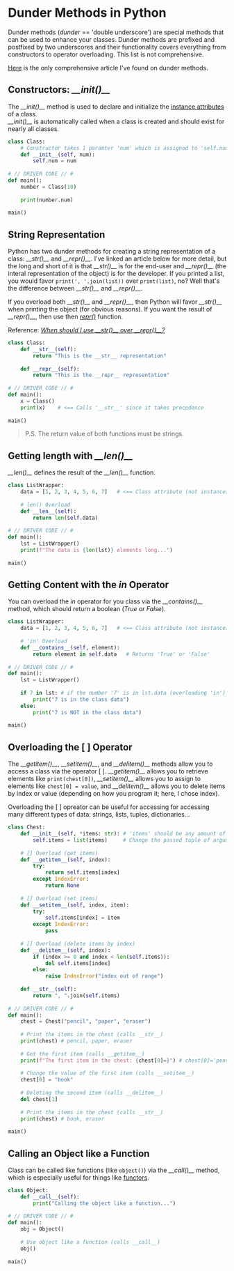 # Dunder Methods in Python
Dunder methods (_dunder_ == 'double underscore') are special methods that can be used to enhance your classes. Dunder methods are prefixed and postfixed by two underscores
and their functionality covers everything from constructors to operator overloading. This list is not comprehensive.

[Here](https://levelup.gitconnected.com/python-dunder-methods-ea98ceabad15) is the only comprehensive article I've found on dunder methods.

## Constructors: _\_\_init()\_\__
The _\_\_init()\_\__ method is used to declare and initialize the [instance attributes](https://github.com/EthanC2/Notes-and-Writeups/blob/main/Python/Object-oriented%20Programming/Classes.md#instance-attributes) of a class. <br />
_\_\_init()\_\__ is automatically called when a class is created and should exist for nearly all classes.

```Python
class Class:
    # Constructor takes 1 paramter 'num' which is assigned to 'self.num'
    def __init__(self, num):
        self.num = num
      
# // DRIVER CODE // #
def main():
    number = Class(10)
    
    print(number.num)
    
main()
```

## String Representation
Python has two dunder methods for creating a string representation of a class: _\_\_str()\_\__ and _\_\_repr()\_\__. I've linked an article below for more detail,
but the long and short of it is that _\_\_str()\_\__ is for the end-user and _\_\_repr()\_\__ (the interal representation of the object) is for the developer. If you 
printed a list, you would favor `print(', '.join(list))` over `print(list)`, no? Well that's the difference between _\_\_str()\_\__ and _\_\_repr()\_\__.

If you overload both _\_\_str()\_\__ and _\_\_repr()\_\__, then Python will favor _\_\_str()\_\__ when printing the object (for obvious reasons). If you want the result
of _\_\_repr()\_\__, then use then [_repr()_](https://www.programiz.com/python-programming/methods/built-in/repr) function.

Reference: [_When should I use \_\_str()\_\_ over \_\_repr()\_\_?_](https://stackoverflow.com/questions/1436703/what-is-the-difference-between-str-and-repr)

```Python
class Class:
    def __str__(self):
        return "This is the __str__ representation"
        
    def __repr__(self):
        return "This is the __repr__ representation"
     
# // DRIVER CODE // # 
def main():
    x = Class()
    print(x)    # <== Calls '__str__' since it takes precedence
    
main()
```
> P.S. The return value of both functions must be strings.

## Getting length with _\_\_len()\_\__
_\_\_len()\_\__ defines the result of the _\_\_len()\_\__ function.

```Python
class ListWrapper:
    data = [1, 2, 3, 4, 5, 6, 7]   # <== Class attribute (not instance)
    
    # len() Overload
    def __len__(self):
        return len(self.data)
      
# // DRIVER CODE // #
def main():
    lst = ListWrapper()
    print(f"The data is {len(lst)} elements long...")
    
main()
```

## Getting Content with the _in_ Operator
You can overload the _in_ operator for you class via the _\_\_contains()\_\__ method, which should return a boolean (_True_ or _False_).

```Python
class ListWrapper:
    data = [1, 2, 3, 4, 5, 6, 7]   # <== Class attribute (not instance)
       
    # 'in' Overload 
    def __contains__(self, element):
        return element in self.data   # Returns 'True' or 'False'
      
# // DRIVER CODE // #
def main():
    lst = ListWrapper()
    
    if 7 in lst: # if the number '7' is in lst.data (overloading 'in')
        print("7 is in the class data")
    else:
        print("7 is NOT in the class data")
    
main()
```

## Overloading the \[ \] Operator
The _\_\_getitem()\_\__, _\_\_setitem()\_\__, and _\_\_delitem()\_\__  methods allow you to access a class via the operator \[ \]. _\_\_getitem()\_\__ allows you to retrieve elements like 
`print(chest[0])`,  _\_\_setitem()\_\__ allows you to assign to elements like `chest[0] = value`, and  _\_\_delitem()\_\__ allows you to delete items by index or value (depending
on how you program it; here, I chose index).

Overloading the \[ \] opreator can be useful for accessing for accessing many different types of data: strings, lists, tuples, dictionaries...
```Python
class Chest:
    def __init__(self, *items: str): # 'items' should be any amount of strings)
        self.items = list(items)     # Change the passed tuple of arguments into a list
    
    # [] Overload (get items)
    def __getitem__(self, index):
        try:
            return self.items[index]
        except IndexError:
            return None
    
    # [] Overload (set items)
    def __setitem__(self, index, item):
        try:
            self.items[index] = item 
        except IndexError:
            pass
        
    # [] Overload (delete items by index)
    def __delitem__(self, index):
        if (index >= 0 and index < len(self.items)):
            del self.items[index]
        else:
            raise IndexError("index out of range")
    
    def __str__(self):
        return ", ".join(self.items)
     
# // DRIVER CODE // # 
def main():
    chest = Chest("pencil", "paper", "eraser")
    
    # Print the items in the chest (calls __str__)
    print(chest) # pencil, paper, eraser
    
    # Get the first item (calls __getitem__)
    print(f"The first item in the chest: {chest[0]=}") # chest[0]='pencil'
    
    # Change the value of the first item (calls __setitem__)
    chest[0] = "book"
    
    # Deleting the second item (calls __delitem__)
    del chest[1]
    
    # Print the items in the chest (calls __str__)
    print(chest) # book, eraser
    
main()
```

## Calling an Object like a Function
Class can be called like functions (like `object()`) via the _\_\_call()\_\__ method, which is especially useful for things like [functors](https://www.geeksforgeeks.org/functors-use-python/).

```Python
class Object:
    def __call__(self):
        print("Calling the object like a function...")
      
# // DRIVER CODE // #
def main():
    obj = Object()
    
    # Use object like a function (calls __call__)
    obj()
    
main()
```
